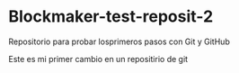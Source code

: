 # Blockmaker-test-reposit-2
Repositorio para probar losprimeros pasos con Git y GitHub

Este es mi primer cambio en un repositirio de git
